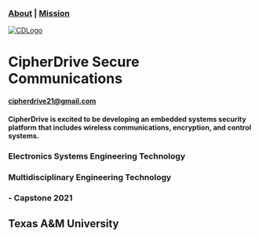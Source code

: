 ### [About](https://cipherdrive.github.io/About) | [Mission](https://cipherdrive.github.io/Mission)

[![CDLogo](https://cipherdrive.github.io/cdLogo.png)](https://github.com)

# CipherDrive Secure Communications
#### cipherdrive21@gmail.com



#### CipherDrive is excited to be developing an embedded systems security platform that includes wireless communications, encryption, and control systems.

 

### Electronics Systems Engineering Technology 
### Multidisciplinary Engineering Technology
### - Capstone 2021

## Texas A&M University
